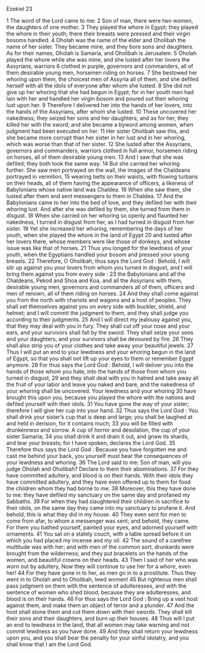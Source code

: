 Ezekiel 23

1	The word of the Lord came to me:
2	Son of man, there were two women, the daughters of one mother.
3	They played the whore in Egypt; they played the whore in their youth; there their breasts were pressed and their virgin bosoms handled.
4	Oholah was the name of the elder and Oholibah the name of her sister. They became mine, and they bore sons and daughters. As for their names, Oholah is Samaria, and Oholibah is Jerusalem.
5	Oholah played the whore while she was mine, and she lusted after her lovers the Assyrians, warriors
6	clothed in purple, governors and commanders, all of them desirable young men, horsemen riding on horses.
7	She bestowed her whoring upon them, the choicest men of Assyria all of them, and she defiled herself with all the idols of everyone after whom she lusted.
8	She did not give up her whoring that she had begun in Egypt; for in her youth men had lain with her and handled her virgin bosom and poured out their whoring lust upon her.
9	Therefore I delivered her into the hands of her lovers, into the hands of the Assyrians, after whom she lusted.
10	These uncovered her nakedness; they seized her sons and her daughters; and as for her, they killed her with the sword; and she became a byword among women, when judgment had been executed on her.
11	Her sister Oholibah saw this, and she became more corrupt than her sister in her lust and in her whoring, which was worse than that of her sister.
12	She lusted after the Assyrians, governors and commanders, warriors clothed in full armor, horsemen riding on horses, all of them desirable young men.
13	And I saw that she was defiled; they both took the same way.
14	But she carried her whoring further. She saw men portrayed on the wall, the images of the Chaldeans portrayed in vermilion,
15	wearing belts on their waists, with flowing turbans on their heads, all of them having the appearance of officers, a likeness of Babylonians whose native land was Chaldea.
16	When she saw them, she lusted after them and sent messengers to them in Chaldea.
17	And the Babylonians came to her into the bed of love, and they defiled her with their whoring lust. And after she was defiled by them, she turned from them in disgust.
18	When she carried on her whoring so openly and flaunted her nakedness, I turned in disgust from her, as I had turned in disgust from her sister.
19	Yet she increased her whoring, remembering the days of her youth, when she played the whore in the land of Egypt
20	and lusted after her lovers there, whose members were like those of donkeys, and whose issue was like that of horses.
21	Thus you longed for the lewdness of your youth, when the Egyptians handled your bosom and pressed your young breasts.
22	Therefore, O Oholibah, thus says the Lord God : Behold, I will stir up against you your lovers from whom you turned in disgust, and I will bring them against you from every side :
23	the Babylonians and all the Chaldeans, Pekod and Shoa and Koa, and all the Assyrians with them, desirable young men, governors and commanders all of them, officers and men of renown, all of them riding on horses.
24	And they shall come against you from the north with chariots and wagons and a host of peoples. They shall set themselves against you on every side with buckler, shield, and helmet; and I will commit the judgment to them, and they shall judge you according to their judgments.
25	And I will direct my jealousy against you, that they may deal with you in fury. They shall cut off your nose and your ears, and your survivors shall fall by the sword. They shall seize your sons and your daughters, and your survivors shall be devoured by fire.
26	They shall also strip you of your clothes and take away your beautiful jewels.
27	Thus I will put an end to your lewdness and your whoring begun in the land of Egypt, so that you shall not lift up your eyes to them or remember Egypt anymore.
28	For thus says the Lord God : Behold, I will deliver you into the hands of those whom you hate, into the hands of those from whom you turned in disgust,
29	and they shall deal with you in hatred and take away all the fruit of your labor and leave you naked and bare, and the nakedness of your whoring shall be uncovered. Your lewdness and your whoring
30	have brought this upon you, because you played the whore with the nations and defiled yourself with their idols.
31	You have gone the way of your sister; therefore I will give her cup into your hand.
32	Thus says the Lord God : You shall drink your sister’s cup that is deep and large; you shall be laughed at and held in derision, for it contains much;
33	you will be filled with drunkenness and sorrow. A cup of horror and desolation, the cup of your sister Samaria;
34	you shall drink it and drain it out, and gnaw its shards, and tear your breasts; for I have spoken, declares the Lord God.
35	Therefore thus says the Lord God : Because you have forgotten me and cast me behind your back, you yourself must bear the consequences of your lewdness and whoring.
36	The Lord said to me: Son of man, will you judge Oholah and Oholibah? Declare to them their abominations.
37	For they have committed adultery, and blood is on their hands. With their idols they have committed adultery, and they have even offered up to them for food the children whom they had borne to me.
38	Moreover, this they have done to me: they have defiled my sanctuary on the same day and profaned my Sabbaths.
39	For when they had slaughtered their children in sacrifice to their idols, on the same day they came into my sanctuary to profane it. And behold, this is what they did in my house.
40	They even sent for men to come from afar, to whom a messenger was sent; and behold, they came. For them you bathed yourself, painted your eyes, and adorned yourself with ornaments.
41	You sat on a stately couch, with a table spread before it on which you had placed my incense and my oil.
42	The sound of a carefree multitude was with her; and with men of the common sort, drunkards were brought from the wilderness; and they put bracelets on the hands of the women, and beautiful crowns on their heads.
43	Then I said of her who was worn out by adultery, Now they will continue to use her for a whore, even her!
44	For they have gone in to her, as men go in to a prostitute. Thus they went in to Oholah and to Oholibah, lewd women!
45	But righteous men shall pass judgment on them with the sentence of adulteresses, and with the sentence of women who shed blood, because they are adulteresses, and blood is on their hands.
46	For thus says the Lord God : Bring up a vast host against them, and make them an object of terror and a plunder.
47	And the host shall stone them and cut them down with their swords. They shall kill their sons and their daughters, and burn up their houses.
48	Thus will I put an end to lewdness in the land, that all women may take warning and not commit lewdness as you have done.
49	And they shall return your lewdness upon you, and you shall bear the penalty for your sinful idolatry, and you shall know that I am the Lord God.

